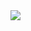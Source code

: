 <img src="https://capsule-render.vercel.app/api?type=wave&color=auto&height=300&section=header&text=HyeonSoo&fontSize=90" />


